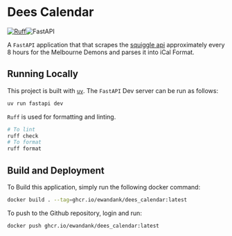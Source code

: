 # Dees Calendar
[![Ruff](https://img.shields.io/endpoint?url=https://raw.githubusercontent.com/astral-sh/ruff/main/assets/badge/v2.json)](https://github.com/astral-sh/ruff)![FastAPI](https://img.shields.io/badge/FastAPI-005571?style=for-the-badge&logo=fastapi)

A `FastAPI` application that that scrapes the [squiggle api](https://api.squiggle.com.au/) approximately every 8 hours for the Melbourne Demons and parses it into iCal Format.

## Running Locally

This project is built with [`uv`](https://docs.astral.sh/uv/). The `FastAPI` Dev server can be run as follows:

```bash
uv run fastapi dev
```

`Ruff` is used for formatting and linting.

```bash
# To lint
ruff check
# To format 
ruff format
```

## Build and Deployment

To Build this application, simply run the following docker command:

```bash
docker build . --tag=ghcr.io/ewandank/dees_calendar:latest
```

To push to the Github repository, login and run:

```bash
docker push ghcr.io/ewandank/dees_calendar:latest
```
